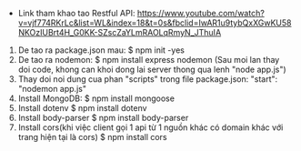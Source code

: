 - Link tham khao tao Restful API:
https://www.youtube.com/watch?v=vjf774RKrLc&list=WL&index=18&t=0s&fbclid=IwAR1u9tybQxXGwKU58NKOzIUBrt4H_G0KK-SZscZaYLmRAOLqRmyN_JThuIA


1.  De tao ra package.json mau: 
    $ npm init  -yes
2.  De tao ra nodemon:
    $ npm install express nodemon
    (Sau moi lan thay doi code, khong can khoi dong lai server thong qua lenh "node app.js")
3.  Thay doi  noi dung cua phan "scripts" trong file package.json:
    "start": "nodemon app.js"
4.  Install MongoDB:
    $ npm install mongoose
5.  Install dotenv
    $ npm install dotenv
6.  Install body-parser
    $ npm install body-parser
7.  Install cors(khi việc client gọi 1 api từ 1 nguồn khác có domain khác với trang hiện tại là cors)
    $ npm install cors